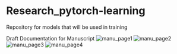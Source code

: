 # Research_pytorch-learning
Repository for models that will be used in training

Draft Documentation for Manuscript
![manu_page1](https://github.com/9-x-3/Research_pytorch-learning/assets/74453571/fb58d1b3-a536-4239-a94a-c1bc463bf373)
![manu_page2](https://github.com/9-x-3/Research_pytorch-learning/assets/74453571/1ce189d0-444d-4f21-8d25-4835d35afaa5)
![manu_page3](https://github.com/9-x-3/Research_pytorch-learning/assets/74453571/b6742a5e-bf9b-42fd-a5d8-7de217ebba4a)
![manu_page4](https://github.com/9-x-3/Research_pytorch-learning/assets/74453571/80d9ee3a-940d-4484-9e77-cb19570b406e)
